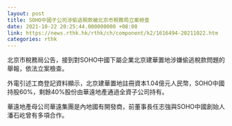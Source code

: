 ```yaml
---
layout: post
title: SOHO中國子公司涉偷逃稅款被北京市稅務局立案檢查
date: 2021-10-22 20:25:44.000000000 +08:00
link: https://news.rthk.hk/rthk/ch/component/k2/1616494-20211022.htm
categories: rthk
---
```


北京市稅務局公告，接到對SOHO中國下屬企業北京建華置地涉嫌偷逃稅款問題的舉報，依法立案檢查。

外電引述工商登記資料顯示，北京建華置地註冊資本1.04億元人民幣，SOHO中國持股60%，剩餘40%股份由華遠地產通過全資子公司持有。

華遠地產母公司華遠集團是內地國有開發商，前董事長任志強與SOHO中國創始人潘石屹曾有多項合作。
